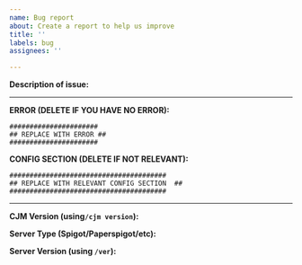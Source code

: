 ```yaml
---
name: Bug report
about: Create a report to help us improve
title: ''
labels: bug
assignees: ''

---
```


**Description of issue:**


---

**ERROR (DELETE IF YOU HAVE NO ERROR):**
```
######################
## REPLACE WITH ERROR ##
######################
```

**CONFIG SECTION (DELETE IF NOT RELEVANT):**
```
#######################################
## REPLACE WITH RELEVANT CONFIG SECTION  ##
#######################################
```

---

**CJM Version (using`/cjm version`):** 

**Server Type (Spigot/Paperspigot/etc):** 

**Server Version (using `/ver`):**
